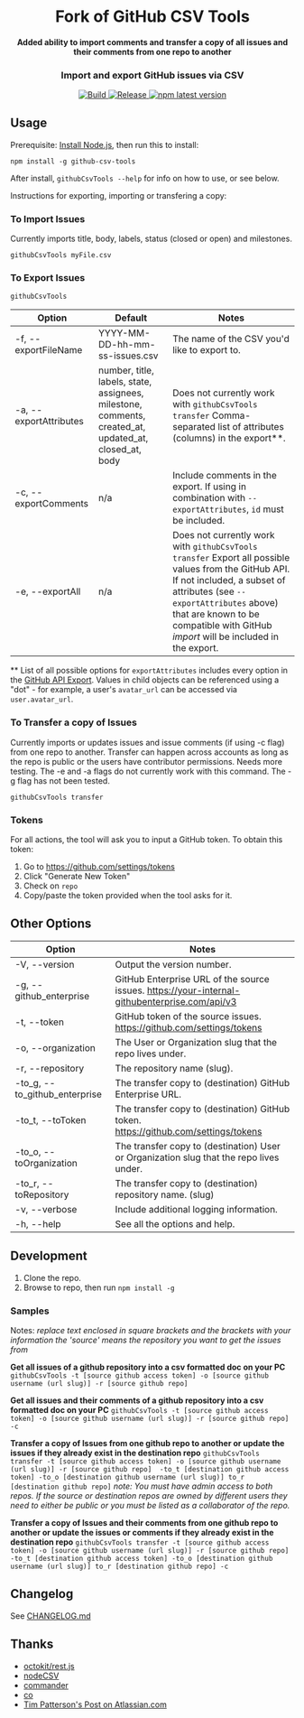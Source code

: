 <h1 align="center" style="border-bottom: none;">Fork of GitHub CSV Tools</h1>
<h4 align="center">Added ability to import comments and transfer a copy of all issues and their comments from one repo to another</h4>
<h3 align="center">Import and export GitHub issues via CSV</h3>
<p align="center">
  
  <a href="https://github.com/gavinr/github-csv-tools/actions?query=workflow%3ATest+branch%3Amaster">
    <img alt="Build" src="https://github.com/gavinr/github-csv-tools/workflows/Test/badge.svg">
  </a> 
  <a href="https://github.com/gavinr/github-csv-tools/actions?query=workflow%3ARelease+branch%3Amaster">
    <img alt="Release" src="https://github.com/gavinr/github-csv-tools/workflows/Release/badge.svg">
  </a> 
  <a href="https://www.npmjs.com/package/github-csv-tools">
    <img alt="npm latest version" src="https://img.shields.io/npm/v/github-csv-tools/latest.svg">
  </a>
</p>

## Usage


Prerequisite: [Install Node.js](https://nodejs.org/en/), then run this to install:

```
npm install -g github-csv-tools
```

After install, `githubCsvTools --help` for info on how to use, or see below.

Instructions for exporting, importing or transfering a copy:

### To Import Issues

Currently imports title, body, labels, status (closed or open) and milestones.

```
githubCsvTools myFile.csv
```

### To Export Issues

```
githubCsvTools
```

| Option                 | Default                                                                                               | Notes                                                                                                                                                                                                         |
| ---------------------- | ----------------------------------------------------------------------------------------------------- | ------------------------------------------------------------------------------------------------------------------------------------------------------------------------------------------------------------- |
| -f, --exportFileName   | YYYY-MM-DD-hh-mm-ss-issues.csv                                                                        | The name of the CSV you'd like to export to.                                                                                                                                                                  |
| -a, --exportAttributes | number, title, labels, state, assignees, milestone, comments, created_at, updated_at, closed_at, body | Does not currently work with `githubCsvTools transfer` Comma-separated list of attributes (columns) in the export**.                                                                                                                                                 |
| -c, --exportComments   | n/a                                                                                                   | Include comments in the export. If using in combination with `--exportAttributes`, `id` must be included.                                                                                                     |
| -e, --exportAll        | n/a                                                                                                   | Does not currently work with `githubCsvTools transfer` Export all possible values from the GitHub API. If not included, a subset of attributes (see `--exportAttributes` above) that are known to be compatible with GitHub *import* will be included in the export. |

** List of all possible options for `exportAttributes` includes every option in the [GitHub API Export](https://developer.github.com/v3/issues/#response-4). Values in child objects can be referenced using a "dot" - for example, a user's `avatar_url` can be accessed via `user.avatar_url`.


### To Transfer a copy of Issues


Currently imports or updates issues and issue comments (if using -c flag) from one repo to another. Transfer can happen across accounts as long as the repo is public or the users have contributor permissions. Needs more testing. The -e and -a flags do not currently work with this command. The -g flag has not been tested.

```
githubCsvTools transfer
```
                                                                                               
### Tokens

For all actions, the tool will ask you to input a GitHub token. To obtain this token:

1. Go to https://github.com/settings/tokens
2. Click "Generate New Token"
3. Check on `repo`
4. Copy/paste the token provided when the tool asks for it.

## Other Options

| Option                         | Notes                                                                         |
| ------------------------------ | ----------------------------------------------------------------------------- |
| -V, --version                  | Output the version number.                                                    |
| -g, --github_enterprise        | GitHub Enterprise URL of the source issues. https://your-internal-githubenterprise.com/api/v3 |
| -t, --token                    | GitHub token of the source issues. https://github.com/settings/tokens         |
| -o, --organization             | The User or Organization slug that the repo lives under.                      |
| -r, --repository               | The repository name (slug).                                                   |
| -to_g, --to_github_enterprise  | The transfer copy to (destination) GitHub Enterprise URL.                     |
| -to_t, --toToken               | The transfer copy to (destination) GitHub token. https://github.com/settings/tokens |
| -to_o, --toOrganization        | The transfer copy to (destination) User or Organization slug that the repo lives under.|
| -to_r, --toRepository          | The transfer copy to (destination) repository name. (slug)                             |
| -v, --verbose                  | Include additional logging information.                                       |
| -h, --help                     | See all the options and help.                                                 |


## Development

1. Clone the repo.
2. Browse to repo, then run `npm install -g`

### Samples
Notes:
_replace text enclosed in square brackets and the brackets with your information_
_the 'source' means the repository you want to get the issues from_

**Get all issues of a github repository into a csv formatted doc on your PC**
`githubCsvTools -t [source github access token] -o [source github username (url slug)] -r [source github repo] `

**Get all issues and their comments of a github repository into a csv formatted doc on your PC**
`githubCsvTools -t [source github access token] -o [source github username (url slug)] -r [source github repo] -c `

**Transfer a copy of Issues from one github repo to another or update the issues if they already exist in the destination repo**
`githubCsvTools transfer -t [source github access token] -o [source github username (url slug)] -r [source github repo]  -to_t [destination github access token] -to_o [destination github username (url slug)] to_r [destination github repo]`
_note: You must have admin access to both repos. If the source or destination repos are owned by different users they need to either be public or you must be listed as a collaborator of the repo._

**Transfer a copy of Issues and their comments from one github repo to another or update the issues or comments if they already exist in the destination repo**
`githubCsvTools transfer -t [source github access token] -o [source github username (url slug)] -r [source github repo]  -to_t [destination github access token] -to_o [destination github username (url slug)] to_r [destination github repo] -c`



## Changelog

See [CHANGELOG.md](https://github.com/gavinr/github-csv-tools/blob/master/CHANGELOG.md)

## Thanks

- [octokit/rest.js](https://octokit.github.io/rest.js/)
- [nodeCSV](https://www.npmjs.com/package/csv)
- [commander](https://www.npmjs.com/package/commander)
- [co](https://www.npmjs.com/package/co)
- [Tim Patterson's Post on Atlassian.com](https://developer.atlassian.com/blog/2015/11/scripting-with-node/)
